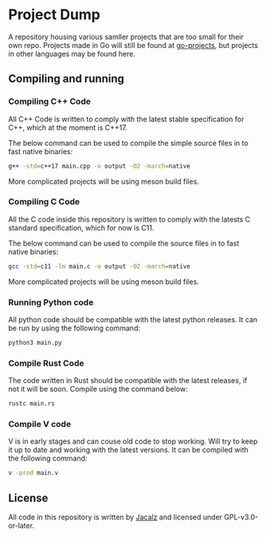 # Project Dump
A repository housing various samller projects that are too small for their own repo. Projects made in Go will still be found at [go-projects](https://github.com/Jacalz/go-projects), but projects in other languages may be found here.

## Compiling and running

### Compiling C++ Code
All C++ Code is written to comply with the latest stable specification for C++, which at the moment is C++17.

The below command can be used to compile the simple source files in to fast native binaries:
```bash
g++ -std=c++17 main.cpp -o output -O2 -march=native
```

More complicated projects will be using meson build files.

### Compiling C Code
All the C code inside this repository is written to comply with the latests C standard specification, which for now is C11.

The below command can be used to compile the source files in to fast native binaries:
```bash
gcc -std=c11 -lm main.c -o output -O2 -march=native
```
More complicated projects will be using meson build files.

### Running Python code
All python code should be compatible with the latest python releases. It can be run by using the following command:
```bash
python3 main.py
```

### Compile Rust Code
The code written in Rust should be compatible with the latest releases, if not it will be soon. Compile using the command below:
```bash
rustc main.rs
```

### Compile V code
V is in early stages and can couse old code to stop working. Will try to keep it up to date and working with the latest versions. It can be compiled with the following command:
```bash
v -prod main.v
```

## License
All code in this repository is written by [Jacalz](https://github.com/Jacalz) and licensed under GPL-v3.0-or-later.
